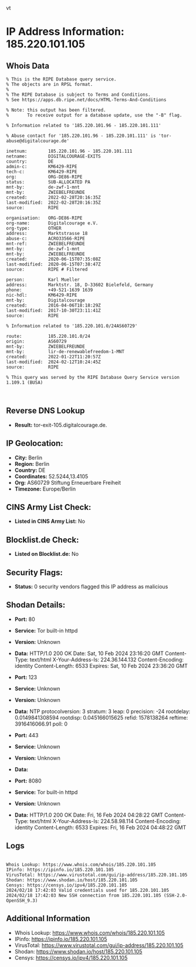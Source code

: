 vt
# IP Address Information: 185.220.101.105

## Whois Data
```
% This is the RIPE Database query service.
% The objects are in RPSL format.
%
% The RIPE Database is subject to Terms and Conditions.
% See https://apps.db.ripe.net/docs/HTML-Terms-And-Conditions

% Note: this output has been filtered.
%       To receive output for a database update, use the "-B" flag.

% Information related to '185.220.101.96 - 185.220.101.111'

% Abuse contact for '185.220.101.96 - 185.220.101.111' is 'tor-abuse@digitalcourage.de'

inetnum:        185.220.101.96 - 185.220.101.111
netname:        DIGITALCOURAGE-EXITS
country:        DE
admin-c:        KM6429-RIPE
tech-c:         KM6429-RIPE
org:            ORG-DE86-RIPE
status:         SUB-ALLOCATED PA
mnt-by:         de-zwf-1-mnt
mnt-by:         ZWIEBELFREUNDE
created:        2022-02-28T20:16:35Z
last-modified:  2022-02-28T20:16:35Z
source:         RIPE

organisation:   ORG-DE86-RIPE
org-name:       Digitalcourage e.V.
org-type:       OTHER
address:        Marktstrasse 18
abuse-c:        ACRO33566-RIPE
mnt-ref:        ZWIEBELFREUNDE
mnt-by:         de-zwf-1-mnt
mnt-by:         ZWIEBELFREUNDE
created:        2020-06-15T07:35:08Z
last-modified:  2020-06-15T07:38:47Z
source:         RIPE # Filtered

person:         Karl Mueller
address:        Marktstr. 18, D-33602 Bielefeld, Germany
phone:          +49-521-1639 1639
nic-hdl:        KM6429-RIPE
mnt-by:         Digitalcourage
created:        2016-04-06T18:18:29Z
last-modified:  2017-10-30T23:11:41Z
source:         RIPE

% Information related to '185.220.101.0/24AS60729'

route:          185.220.101.0/24
origin:         AS60729
mnt-by:         ZWIEBELFREUNDE
mnt-by:         lir-de-renewablefreedom-1-MNT
created:        2022-01-22T11:20:57Z
last-modified:  2024-02-12T10:24:45Z
source:         RIPE

% This query was served by the RIPE Database Query Service version 1.109.1 (BUSA)



```
## Reverse DNS Lookup
- **Result:** tor-exit-105.digitalcourage.de.

## IP Geolocation:
- **City:** Berlin
- **Region:** Berlin
- **Country:** DE
- **Coordinates:** 52.5244,13.4105
- **Org:** AS60729 Stiftung Erneuerbare Freiheit
- **Timezone:** Europe/Berlin

## CINS Army List Check:
- **Listed in CINS Army List:** 
No

## Blocklist.de Check:
- **Listed on Blocklist.de:** 
No

## Security Flags:
- **Status:** 0 security vendors flagged this IP address as malicious

## Shodan Details:
- **Port:** 80
- **Service:** Tor built-in httpd
- **Version:** Unknown
- **Data:** HTTP/1.0 200 OK
Date: Sat, 10 Feb 2024 23:16:20 GMT
Content-Type: text/html
X-Your-Address-Is: 224.36.144.132
Content-Encoding: identity
Content-Length: 6533
Expires: Sat, 10 Feb 2024 23:36:20 GMT



- **Port:** 123
- **Service:** Unknown
- **Version:** Unknown
- **Data:** NTP
protocolversion: 3
stratum: 3
leap: 0
precision: -24
rootdelay: 0.0149841308594
rootdisp: 0.045166015625
refid: 1578138264
reftime: 3916416066.91
poll: 0



- **Port:** 443
- **Service:** Unknown
- **Version:** Unknown
- **Data:** 

- **Port:** 8080
- **Service:** Tor built-in httpd
- **Version:** Unknown
- **Data:** HTTP/1.0 200 OK
Date: Fri, 16 Feb 2024 04:28:22 GMT
Content-Type: text/html
X-Your-Address-Is: 224.58.98.114
Content-Encoding: identity
Content-Length: 6533
Expires: Fri, 16 Feb 2024 04:48:22 GMT



## Logs
```

Whois Lookup: https://www.whois.com/whois/185.220.101.105
IPinfo: https://ipinfo.io/185.220.101.105
VirusTotal: https://www.virustotal.com/gui/ip-address/185.220.101.105
Shodan: https://www.shodan.io/host/185.220.101.105
Censys: https://censys.io/ipv4/185.220.101.105
2024/02/18 17:42:03 Valid credentials used for 185.220.101.105
2024/02/18 17:42:03 New SSH connection from 185.220.101.105 (SSH-2.0-OpenSSH_9.3)

```
## Additional Information
- Whois Lookup: https://www.whois.com/whois/185.220.101.105
- IPinfo: https://ipinfo.io/185.220.101.105
- VirusTotal: https://www.virustotal.com/gui/ip-address/185.220.101.105
- Shodan: https://www.shodan.io/host/185.220.101.105
- Censys: https://censys.io/ipv4/185.220.101.105


